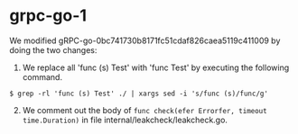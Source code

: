 # grpc-go-1

We modified gRPC-go-0bc741730b8171fc51cdaf826caea5119c411009 by doing the two changes:

1. We replace all 'func (s) Test' with 'func Test' by executing the following command. 

```
$ grep -rl 'func (s) Test' ./ | xargs sed -i 's/func (s)/func/g'
```

2. We comment out the body of ```func check(efer Errorfer, timeout time.Duration)``` in file internal/leakcheck/leakcheck.go.



